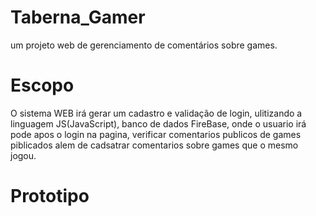 # Taberna_Gamer
um projeto web de gerenciamento de comentários sobre games.

# **Escopo**
O sistema WEB irá gerar um cadastro e validação de login, ulitizando a linguagem JS(JavaScript), banco de dados FireBase, onde o usuario irá pode apos o login na pagina, verificar comentarios publicos de games piblicados alem de cadsatrar comentarios sobre games que o mesmo jogou.

# **Prototipo**
